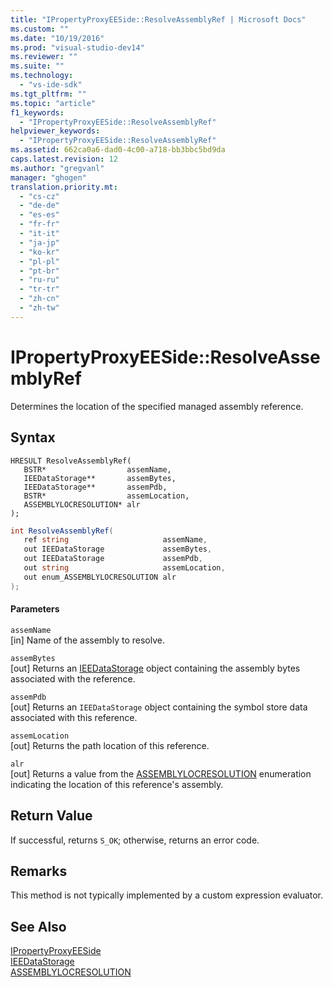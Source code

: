 ```yaml
---
title: "IPropertyProxyEESide::ResolveAssemblyRef | Microsoft Docs"
ms.custom: ""
ms.date: "10/19/2016"
ms.prod: "visual-studio-dev14"
ms.reviewer: ""
ms.suite: ""
ms.technology: 
  - "vs-ide-sdk"
ms.tgt_pltfrm: ""
ms.topic: "article"
f1_keywords: 
  - "IPropertyProxyEESide::ResolveAssemblyRef"
helpviewer_keywords: 
  - "IPropertyProxyEESide::ResolveAssemblyRef"
ms.assetid: 662ca0a6-dad0-4c00-a718-bb3bbc5bd9da
caps.latest.revision: 12
ms.author: "gregvanl"
manager: "ghogen"
translation.priority.mt: 
  - "cs-cz"
  - "de-de"
  - "es-es"
  - "fr-fr"
  - "it-it"
  - "ja-jp"
  - "ko-kr"
  - "pl-pl"
  - "pt-br"
  - "ru-ru"
  - "tr-tr"
  - "zh-cn"
  - "zh-tw"
---
```

# IPropertyProxyEESide::ResolveAssemblyRef
Determines the location of the specified managed assembly reference.  
  
## Syntax  
  
```cpp#  
HRESULT ResolveAssemblyRef(  
   BSTR*                  assemName,  
   IEEDataStorage**       assemBytes,  
   IEEDataStorage**       assemPdb,  
   BSTR*                  assemLocation,  
   ASSEMBLYLOCRESOLUTION* alr  
);  
```  
  
```c#  
int ResolveAssemblyRef(  
   ref string                     assemName,  
   out IEEDataStorage             assemBytes,  
   out IEEDataStorage             assemPdb,  
   out string                     assemLocation,  
   out enum_ASSEMBLYLOCRESOLUTION alr  
);  
```  
  
#### Parameters  
 `assemName`  
 [in] Name of the assembly to resolve.  
  
 `assemBytes`  
 [out] Returns an [IEEDataStorage](../extensibility/ieedatastorage.md) object containing the assembly bytes associated with the reference.  
  
 `assemPdb`  
 [out] Returns an `IEEDataStorage` object containing the symbol store data associated with this reference.  
  
 `assemLocation`  
 [out] Returns the path location of this reference.  
  
 `alr`  
 [out] Returns a value from the [ASSEMBLYLOCRESOLUTION](../extensibility/assemblylocresolution.md) enumeration indicating the location of this reference's assembly.  
  
## Return Value  
 If successful, returns `S_OK`; otherwise, returns an error code.  
  
## Remarks  
 This method is not typically implemented by a custom expression evaluator.  
  
## See Also  
 [IPropertyProxyEESide](../extensibility/ipropertyproxyeeside.md)   
 [IEEDataStorage](../extensibility/ieedatastorage.md)   
 [ASSEMBLYLOCRESOLUTION](../extensibility/assemblylocresolution.md)